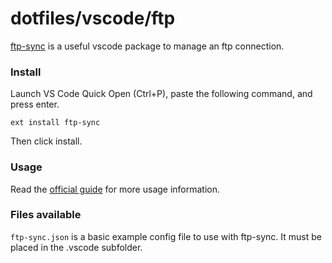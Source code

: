 # dotfiles/vscode/ftp

[ftp-sync](https://github.com/lukasz-wronski/vscode-ftp-sync) is a useful vscode package to manage an ftp connection. 

### Install

Launch VS Code Quick Open (Ctrl+P), paste the following command, and press enter.
```
ext install ftp-sync
```
Then click install.

### Usage

Read the [official guide](https://github.com/lukasz-wronski/vscode-ftp-sync#usage) for more usage information.

### Files available

`ftp-sync.json` is a basic example config file to use with ftp-sync. It must be placed in the .vscode subfolder.